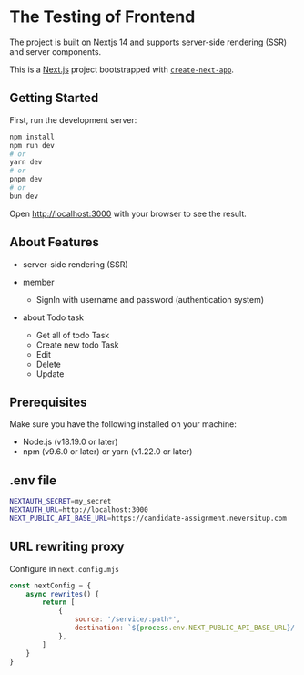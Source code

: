 #  The Testing of Frontend
The project is built on Nextjs 14 and supports server-side rendering (SSR) and server components.

This is a [Next.js](https://nextjs.org/) project bootstrapped with [`create-next-app`](https://github.com/vercel/next.js/tree/canary/packages/create-next-app).

## Getting Started

First, run the development server:

```bash
npm install 
npm run dev
# or
yarn dev
# or
pnpm dev
# or
bun dev
```

Open [http://localhost:3000](http://localhost:3000) with your browser to see the result.

## About Features
- server-side rendering (SSR)
- member 
  - SignIn with username and password (authentication system)

- about Todo task 
	- Get all of todo Task
	- Create new todo Task
	- Edit 
  - Delete
  - Update


## Prerequisites

Make sure you have the following installed on your machine:

- Node.js (v18.19.0 or later)
- npm (v9.6.0 or later) or yarn (v1.22.0 or later)

## .env file 
```bash
NEXTAUTH_SECRET=my_secret
NEXTAUTH_URL=http://localhost:3000
NEXT_PUBLIC_API_BASE_URL=https://candidate-assignment.neversitup.com
```


## URL rewriting proxy
Configure in `next.config.mjs`
```javascript
const nextConfig = {
	async rewrites() {
		return [
			{
				source: '/service/:path*',
				destination: `${process.env.NEXT_PUBLIC_API_BASE_URL}/:path*`,
			},
		]
	}
}
```